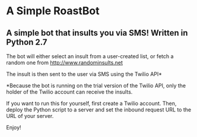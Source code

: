 # A Simple RoastBot
## A simple bot that insults you via SMS! Written in Python 2.7

The bot will either select an insult from a user-created list, or fetch a random one from http://www.randominsults.net

The insult is then sent to the user via SMS using the Twilio API*

*Because the bot is running on the trial version of the Twilio API, only the holder of the Twilio account can receive the insults.

If you want to run this for yourself, first create a Twilio account. Then, deploy the Python script to a server and set the inbound request URL to the URL of your server.

Enjoy!



